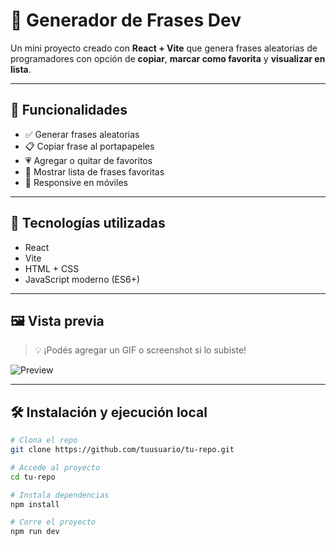 # 💬 Generador de Frases Dev

Un mini proyecto creado con **React + Vite** que genera frases aleatorias de programadores con opción de **copiar**, **marcar como favorita** y **visualizar en lista**.

---

## 🚀 Funcionalidades

- ✅ Generar frases aleatorias
- 📋 Copiar frase al portapapeles
- 💗 Agregar o quitar de favoritos
- 📜 Mostrar lista de frases favoritas
- 📱 Responsive en móviles

---

## 🧠 Tecnologías utilizadas

- React
- Vite
- HTML + CSS
- JavaScript moderno (ES6+)

---

## 🖼️ Vista previa

> 💡 ¡Podés agregar un GIF o screenshot si lo subiste!

![Preview](./screenshot.png)

---

## 🛠️ Instalación y ejecución local

```bash
# Clona el repo
git clone https://github.com/tuusuario/tu-repo.git

# Accede al proyecto
cd tu-repo

# Instala dependencias
npm install

# Corre el proyecto
npm run dev
```
